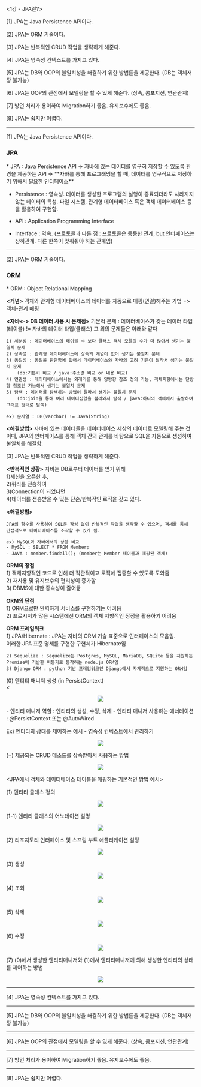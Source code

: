 <1강 - JPA란?>
 
 [1] JPA는 Java Persistence API이다.
 
 [2] JPA는 ORM 기술이다.

 [3] JPA는 반복적인 CRUD 작업을 생략하게 해준다.

 [4] JPA는 영속성 컨텍스트를 가지고 있다.

 [5] JPA는 DB와 OOP의 불일치성을 해결하기 위한 방법론을 제공한다. (DB는 객체저장 불가능)

 [6] JPA는 OOP의 관점에서 모델링을 할 수 있게 해준다. (상속, 콤포지션, 연관관계)

 [7] 방언 처리가 용이하여 Migration하기 좋음. 유지보수에도 좋음.

 [8] JPA는 쉽지만 어렵다.

---------------------------------------------------------------------------

[1] JPA는 Java Persistence API이다.

 <h3>JPA</h3>
 * JPA : Java Persistence API
 => 자바에 있는 데이터를 영구히 저장할 수 있도록 환경을 제공하는 API
 => **자바를 통해 프로그래밍을 할 때, 데이터를 영구적으로 저장하기 위해서 필요한 인터페이스**

 * Persistence : 영속성. 데이터를 생성한 프로그램의 실행이 종료되더라도 사라지지 않는 데이터의 특성. 파일 시스템, 관계형 데이터베이스 혹은 객체 데이터베이스 등을 활용하여 구현함.

 * API : Application Programming Interface

 * Interface : 약속. (프로토콜과 다른 점 : 프로토콜은 동등한 관계, but 인터페이스는 상하관계. 다른 한쪽이 맞춰줘야 하는 관계임)

---------------------------------------------------------------------------
    
[2] JPA는 ORM 기술이다.
    
<h3>ORM</h3>
* ORM : Object Relational Mapping
    
**<개념>**
    객체와 관계형 데이터베이스의 데이터를 자동으로 매핑(연결)해주는 기법
    => 객체-관계 매핑
    
    
**<자바<-> DB 데이터 사용 시 문제점>**
    기본적 문제 : 데이터베이스가 갖는 데이터 타입(테이블) != 자바의 데이터 타입(클래스)
    그 외의 문제들은 아래와 같다
    
    1) 세분성 : 데이터베이스의 테이블 수 보다 클래스 객체 모델의 수가 더 많아서 생기는 불일치 문제
    2) 상속성 : 관계형 데이터베이스에 상속의 개념이 없어 생기는 불일치 문제
    3) 동일성 : 동일을 판단함에 있어서 데이터베이스와 자바의 고려 기준이 달라서 생기는 불일치 문제
        (db:기본키 비교 / java:주소값 비교 or 내용 비교)
    4) 연관성 : 데이터베이스에서는 외래키를 통해 양방향 참조 정의 가능, 객체지향에서는 단방향 참조만 가능해서 생기는 불일치 문제
    5) 탐색 : 데이터를 탐색하는 방법이 달라서 생기는 불일치 문제
        (db:join을 통해 여러 데이터집합을 불러와서 탐색 / java:하나의 객체에서 출발하여 그래프 형태로 탐색)
    
    ex) 문자열 : DB(varchar) != Java(String)
    
    
**<해결방법>**
    자바에 있는 데이터들을 데이터베이스 세상의 데이터로 모델링해 주는 것
    이때, JPA의 인터페이스를 통해 객체 간의 관계를 바탕으로 SQL을 자동으로 생성하여 불일치를 해결함.
    
    
[3] JPA는 반복적인 CRUD 작업을 생략하게 해준다.
    
**<반복적인 상황>**
    자바는 DB로부터 데이터를 얻기 위해    
    1)세션을 오픈한 후,    
    2)쿼리를 전송하여    
    3)Connection이 되었다면     
    4)데이터를 전송받을 수 있는 단순/반복적인 로직을 갖고 있다.         
    
    
**<해결방법>**    

    JPA의 함수를 사용하여 SQL문 작성 없이 반복적인 작업을 생략할 수 있으며, 객체를 통해 간접적으로 데이터베이스를 조작할 수 있게 됨.    
        
    ex) MySQL과 자바에서의 상황 비교    
    - MySQL : SELECT * FROM Member;    
    - JAVA : member.findall(); (member는 Member 테이블과 매핑된 객체)    


**ORM의 장점**    
    1) 객체지향적인 코드로 인해 더 직관적이고 로직에 집중할 수 있도록 도와줌    
    2) 재사용 및 유지보수의 편리성이 증가함    
    3) DBMS에 대한 종속성이 줄어듦    
    
    
**ORM의 단점**    
    1) ORM으로만 완벽하게 서비스를 구현하기는 어려움    
    2) 프로시저가 많은 시스템에선 ORM의 객체 지향적인 장점을 활용하기 어려움    
    
    
**ORM 프레임워크**    
    1) JPA/Hibernate : JPA는 자바의 ORM 기술 표준으로 인터페이스의 모음임.    
    이러한 JPA 표준 명세를 구현한 구현체가 Hibernate임    
        
    2) Sequelize : Sequelize는 Postgres, MySQL, MariaDB, SQLite 등을 지원하는 Promise에 기반한 비동기로 동작하는 node.js ORM임    
    3) Django ORM : python 기반 프레임워크인 Django에서 자체적으로 지원하는 ORM임    


(0) 엔티티 매니저 생성 (in PersistContext)    
<<p align="center">
  <img src="https://github.com/fbgjung/backend-springboot-study/assets/131326799/f50bd24b-6bb1-4042-9ed1-1d6dc7c5925a">
</p>
 - 엔티티 매니저 역할 : 엔티티의 생성, 수정, 삭제     
 - 엔티티 매니저 사용하는 에너테이션 : @PersistContext 또는 @AutoWired     

 Ex) 엔티티의 상태를 제어하는 예시 - 영속성 컨텍스트에서 관리하기     
<p align="center">
  <img src="https://github.com/fbgjung/backend-springboot-study/assets/131326799/253b5265-a258-4095-9f95-a365fe4a6739">
</p>

(+) 제공되는 CRUD 메소드를 상속받아서 사용하는 방법      
<p align="center">
  <img src="https://github.com/fbgjung/backend-springboot-study/assets/131326799/17f374c8-9dc4-4ab5-a038-529f560d151d">
</p>
    
<JPA에서 객체와 데이터베이스 테이블을 매핑하는 기본적인 방법 예시>    
    
(1) 엔티티 클래스 정의    
<p align="center">
  <img src="https://github.com/fbgjung/backend-springboot-study/assets/131326799/d8ab893b-df0a-4025-b1ba-45a7063fe57e">
</p>
    
(1-1) 엔티티 클래스의 어노테이션 설명    
<p align="center">
  <img src="https://github.com/fbgjung/backend-springboot-study/assets/131326799/f0185c90-9c3c-485f-83fa-0837123f4567">
</p>
    
(2) 리포지토리 인터페이스 및 스프링 부트 애플리케이션 설정    
<p align="center">
  <img src="https://github.com/fbgjung/backend-springboot-study/assets/131326799/a5dc0c03-3d6c-47ff-8e19-e55bab69a935">
</p>    

(3) 생성    
<p align="center">
  <img src="https://github.com/fbgjung/backend-springboot-study/assets/131326799/b9f4eeb0-7ec7-4fd9-96bf-61a2973fb369">
</p>    

(4) 조회    
<p align="center">
  <img src="https://github.com/fbgjung/backend-springboot-study/assets/131326799/23b2015f-0e77-4e67-ac45-e53aeace7c48">
</p>    

(5) 삭제    
<p align="center">
  <img src="https://github.com/fbgjung/backend-springboot-study/assets/131326799/73e85c18-2b56-4dd2-9307-0aa431bc1942">
</p>

(6) 수정    
<p align="center">
  <img src="https://github.com/fbgjung/backend-springboot-study/assets/131326799/11ae082c-41f7-4fae-ab62-a45c67a95920">
</p>

(7) (0)에서 생성한 엔티티매니저와 (1)에서 엔티티매니저에 의해 생성한 엔티티의 상태를 제어하는 방법    
<p align="center">
  <img src="https://github.com/fbgjung/backend-springboot-study/assets/131326799/78aa00d5-4b70-4824-a976-f6fedc4c8745">
</p>
    

---------------------------------------------------------------------------

[4] JPA는 영속성 컨텍스트를 가지고 있다.

---------------------------------------------------------------------------

[5] JPA는 DB와 OOP의 불일치성을 해결하기 위한 방법론을 제공한다. (DB는 객체저장 불가능)

---------------------------------------------------------------------------

[6] JPA는 OOP의 관점에서 모델링을 할 수 있게 해준다. (상속, 콤포지션, 연관관계)

---------------------------------------------------------------------------

[7] 방언 처리가 용이하여 Migration하기 좋음. 유지보수에도 좋음.

---------------------------------------------------------------------------

[8] JPA는 쉽지만 어렵다.
